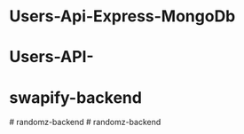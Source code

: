 # Users-Api-Express-MongoDb
# Users-API-
# swapify-backend
#   r a n d o m z - b a c k e n d  
 #   r a n d o m z - b a c k e n d  
 